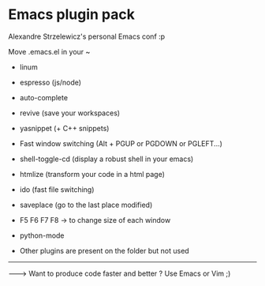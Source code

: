 
Emacs plugin pack
=================

Alexandre Strzelewicz's personal Emacs conf :p

Move .emacs.el in your ~

* linum
* espresso (js/node)
* auto-complete 
* revive (save your workspaces)
* yasnippet (+ C++ snippets)
* Fast window switching (Alt + PGUP or PGDOWN or PGLEFT...)
* shell-toggle-cd (display a robust shell in your emacs)
* htmlize (transform your code in a html page)
* ido (fast file switching)
* saveplace (go to the last place modified)
* F5 F6 F7 F8 -> to change size of each window
* python-mode

* Other plugins are present on the folder but not used

--------------------------------------------------

---> Want to produce code faster and better ? Use Emacs or Vim ;)
